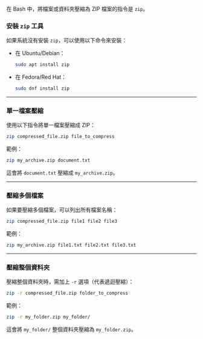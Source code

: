 在 Bash 中，將檔案或資料夾壓縮為 ZIP 檔案的指令是 `zip`。

### **安裝 `zip` 工具**
如果系統沒有安裝 `zip`，可以使用以下命令來安裝：
- 在 Ubuntu/Debian：
  ```bash
  sudo apt install zip
  ```
- 在 Fedora/Red Hat：
  ```bash
  sudo dnf install zip
  ```
---

### **單一檔案壓縮**
使用以下指令將單一檔案壓縮成 ZIP：
```bash
zip compressed_file.zip file_to_compress
```
範例：
```bash
zip my_archive.zip document.txt
```
這會將 `document.txt` 壓縮成 `my_archive.zip`。

---

### **壓縮多個檔案**
如果要壓縮多個檔案，可以列出所有檔案名稱：
```bash
zip compressed_file.zip file1 file2 file3
```
範例：
```bash
zip my_archive.zip file1.txt file2.txt file3.txt
```

---

### **壓縮整個資料夾**
壓縮整個資料夾時，需加上 `-r` 選項（代表遞迴壓縮）：
```bash
zip -r compressed_file.zip folder_to_compress
```
範例：
```bash
zip -r my_folder.zip my_folder/
```
這會將 `my_folder/` 整個資料夾壓縮為 `my_folder.zip`。




